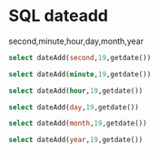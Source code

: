 # SQL dateadd

second,minute,hour,day,month,year

```sql
select dateAdd(second,19,getdate())

select dateAdd(minute,19,getdate())

select dateAdd(hour,19,getdate())

select dateAdd(day,19,getdate())

select dateAdd(month,19,getdate())

select dateAdd(year,19,getdate())

```